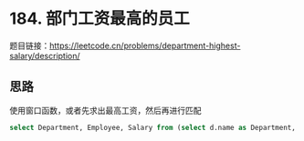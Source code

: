 # 184. 部门工资最高的员工

题目链接：<https://leetcode.cn/problems/department-highest-salary/description/>

## 思路

使用窗口函数，或者先求出最高工资，然后再进行匹配

```sql
select Department, Employee, Salary from (select d.name as Department, e.name as Employee, e.salary as Salary, rank() over(partition by e.departmentId order by salary desc) as ranking from Employee e join Department d on e.departmentId = d.id) t where t.ranking = 1;
```
